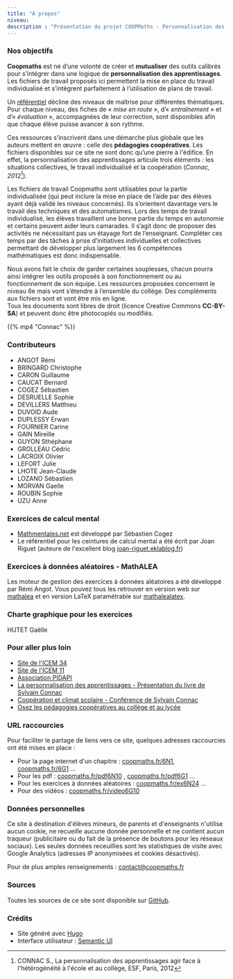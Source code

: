 ```yaml
---
title: "À propos"
niveau:
description : "Présentation du projet COOPMaths - Personnalisation des apprentissages - Pédagogie Freinet au collège en mathématiques"
---
```


### Nos objectifs

**Coopmaths** est né d’une volonté de créer et **mutualiser** des outils calibrés pour s’intégrer dans une logique de **personnalisation des apprentissages**.
Les fichiers de travail proposés ici permettent la mise en place du travail individualisé et s’intègrent parfaitement à l’utilisation de plans de travail. 

Un [référentiel](/pdf/CoopMaths-Referentiel.pdf) décline des niveaux de maîtrise pour différentes thématiques. Pour chaque niveau, des fiches de « _mise en route_ », d’« _entraînement_ » et d’« _évaluation_ », accompagnées de leur correction, sont disponibles afin que chaque élève puisse avancer à son rythme.


Ces ressources s’inscrivent dans une démarche plus globale que les auteurs mettent en œuvre : celle des **pédagogies coopératives**. Les fichiers disponibles sur ce site ne sont donc qu’une pierre à l'édifice. En effet, la personnalisation des apprentissages articule trois éléments : les situations collectives, le travail individualisé et la coopération (_Connac, 2012_[^1]). 

Les fichiers de travail Coopmaths sont utilisables pour la partie individualisée (qui peut inclure la mise en place de l’aide par des élèves ayant déjà validé les niveaux concernés). Ils s’orientent davantage vers le travail des techniques et des automatismes. Lors des temps de travail individualisé, les élèves travaillent une bonne partie du temps en autonomie et certains peuvent aider leurs camarades. Il s’agit donc de proposer des activités ne nécessitant pas un étayage fort de l’enseignant. Compléter ces temps par des tâches à prise d’initiatives individuelles et collectives permettant de développer plus largement les 6 compétences mathématiques est donc indispensable.

Nous avons fait le choix de garder certaines souplesses, chacun pourra ainsi intégrer les outils proposés à son fonctionnement ou au fonctionnement de son équipe.
Les ressources proposées concernent le niveau 6e mais vont s’étendre à l’ensemble du collège. Des compléments aux fichiers sont et vont être mis en ligne.  
Tous les documents sont libres de droit (licence Creative Commons **CC-BY-SA**) et peuvent donc être photocopiés ou modifiés. 

[^1]: CONNAC S., La personnalisation des apprentissages agir face à l'hétérogénéité à l'école et au collège, ESF, Paris, 2012

{{% mp4 "Connac" %}}


### Contributeurs 

- ANGOT Rémi
- BRINGARD Christophe
- CARON Guillaume
- CAUCAT Bernard
- COGEZ Sébastien
- DESRUELLE Sophie
- DEVILLERS Matthieu
- DUVOID Aude
- DUPLESSY Erwan
- FOURNIER Carine
- GAIN Mireille
- GUYON Sthéphane
- GROLLEAU Cédric
- LACROIX Olivier
- LEFORT Julie
- LHOTE Jean-Claude
- LOZANO Sébastien
- MORVAN Gaelle
- ROUBIN Sophie
- UZU Anne

### Exercices de calcul mental

- [Mathmentales.net](http://mathsmentales.net) est développé par Sébastien Cogez
- Le référentiel pour les ceintures de calcul mental a été écrit par Joan Riguet (auteure de l'excellent blog [joan-riguet.eklablog.fr](http://joan-riguet.eklablog.fr))

### Exercices à données aléatoires - MathALEA

Les moteur de gestion des exercices à données aléatoires a été développé par Rémi Angot. Vous pouvez tous les retrouver en version web sur [mathalea](../mathalea.html) et en version LaTeX paramétrable sur [mathalealatex](../mathalealatex.html).

### Charte graphique pour les exercices

HUTET Gaëlle


### Pour aller plus loin

- [Site de l'ICEM 34](http://www.icem34.fr)
- [Site de l'ICEM 11](http://icem11.edublogs.org)
- [Association PIDAPI](https://www.pidapi-asso.fr)
- [La personnalisation des apprentissages - Présentation du livre de Sylvain Connac](http://www.cahiers-pedagogiques.com/La-personnalisation-des-apprentissages-Agir-face-a-l-heterogeneite-a-l-ecole-et-au-college)
- [Coopération et climat scolaire - Conférence de Sylvain Connac](https://www.youtube.com/playlist?list=PLs1m5T3nd3RH82-tzBPfFOe3ewWNYfp94)
- [Osez les pédagogies coopératives au collège et au lycée](http://librairie.cahiers-pedagogiques.com/ouvrage/803-osez-les-pedagogies-cooperatives-au-college-et-au-lycee.html)

### URL raccourcies

Pour faciliter le partage de liens vers ce site, quelques adresses raccourcies ont été mises en place : 

- Pour la page internet d'un chapitre : [coopmaths.fr/6N1](https://coopmaths.fr/6N1), [coopmaths.fr/6G1](https://coopmaths.fr/6G1) ...
- Pour les pdf : [coopmaths.fr/pdf6N10](https://coopmaths.fr/pdf6N10) , [coopmaths.fr/pdf6G1](https://coopmaths.fr/pdf6G1) ...
- Pour les exercices à données aléatoires : [coopmaths.fr/ex6N24](https://coopmaths.fr/ex6N24) ...
- Pour des vidéos : [coopmaths.fr/video6G10](https://coopmaths.fr/video6G10)

### Données personnelles

Ce site à destination d'élèves mineurs, de parents et d'enseignants n'utilise aucun cookie, ne recueille aucune donnée personnelle et ne contient aucun traqueur (publicitaire ou du fait de la présence de boutons pour les réseaux sociaux). Les seules données receuillies sont les statistiques de visite avec Google Analytics (adresses IP anonymisées et cookies désactivés).

Pour de plus amples renseignements : [contact@coopmaths.fr](mailto:contact@coopmaths.fr)

### Sources

Toutes les sources de ce site sont disponible sur [GitHub](https://github.com/remiangot/Coopmaths).


### Crédits

- Site généré avec [Hugo](https://gohugo.io)
- Interface utilisateur : [Semantic UI](https://semantic-ui.com)